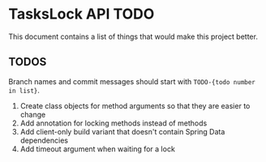 # TasksLock API TODO

This document contains a list of things that
would make this project better.

## TODOS

Branch names and commit messages should start with `TODO-{todo number in list}`.

1. Create class objects for method arguments so that they are easier to change
2. Add annotation for locking methods instead of methods
3. Add client-only build variant that doesn't contain Spring Data dependencies
4. Add timeout argument when waiting for a lock